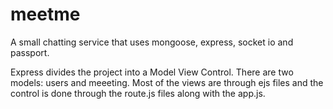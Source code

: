 meetme
======

A small chatting service that uses mongoose, express, socket io and passport.

Express divides the project into a Model View Control. There are two models: users and meeeting. Most of the views are through ejs files and the control is done through the route.js files along with the app.js.
